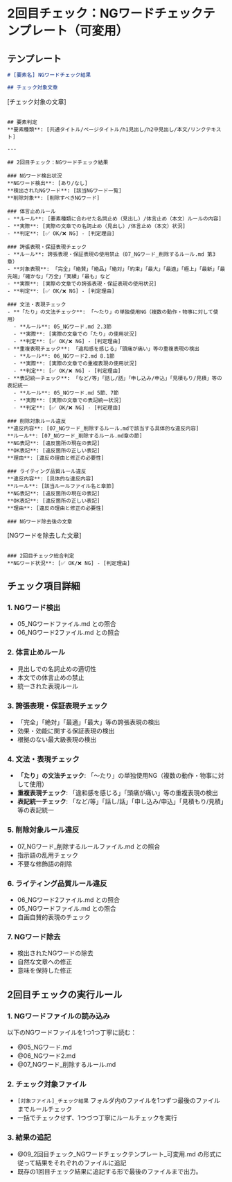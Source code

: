# 2回目チェック：NGワードチェックテンプレート（可変用）

## テンプレート

```markdown
# [要素名] NGワードチェック結果

## チェック対象文章
```
[チェック対象の文章]
```

## 要素判定
**要素種類**: [共通タイトル/ページタイトル/h1見出し/h2中見出し/本文/リンクテキスト]

---

## 2回目チェック：NGワードチェック結果

### NGワード検出状況
**NGワード検出**: [あり/なし]
**検出されたNGワード**: [該当NGワード一覧]
**削除対象**: [削除すべきNGワード]

### 体言止めルール
- **ルール**: [要素種類に合わせた名詞止め（見出し）/体言止め（本文）ルールの内容]
- **実際**: [実際の文章での名詞止め（見出し）/体言止め（本文）状況]
- **判定**: [✅ OK/❌ NG] - [判定理由]

### 誇張表現・保証表現チェック
- **ルール**: 誇張表現・保証表現の使用禁止（07_NGワード_削除するルール.md 第3章）
- **対象表現**: 「完全」「絶賛」「絶品」「絶対」「約束」「最大」「最適」「極上」「最新」「最先端」「確かな」「万全」「実績」「最も」など
- **実際**: [実際の文章での誇張表現・保証表現の使用状況]
- **判定**: [✅ OK/❌ NG] - [判定理由]

### 文法・表現チェック
- **「たり」の文法チェック**: 「〜たり」の単独使用NG（複数の動作・物事に対して使用）
  - **ルール**: 05_NGワード.md 2.3節
  - **実際**: [実際の文章での「たり」の使用状況]
  - **判定**: [✅ OK/❌ NG] - [判定理由]
- **重複表現チェック**: 「違和感を感じる」「頭痛が痛い」等の重複表現の検出
  - **ルール**: 06_NGワード2.md 8.1節
  - **実際**: [実際の文章での重複表現の使用状況]
  - **判定**: [✅ OK/❌ NG] - [判定理由]
- **表記統一チェック**: 「など/等」「話し/話」「申し込み/申込」「見積もり/見積」等の表記統一
  - **ルール**: 05_NGワード.md 5節、7節
  - **実際**: [実際の文章での表記統一状況]
  - **判定**: [✅ OK/❌ NG] - [判定理由]

### 削除対象ルール違反
**違反内容**: [07_NGワード_削除するルール.mdで該当する具体的な違反内容]
**ルール**: [07_NGワード_削除するルール.md章の節]
**NG表記**: [違反箇所の現在の表記]
**OK表記**: [違反箇所の正しい表記]
**理由**: [違反の理由と修正の必要性]

### ライティング品質ルール違反
**違反内容**: [具体的な違反内容]
**ルール**: [該当ルールファイル名と章節]
**NG表記**: [違反箇所の現在の表記]
**OK表記**: [違反箇所の正しい表記]
**理由**: [違反の理由と修正の必要性]

### NGワード除去後の文章
```
[NGワードを除去した文章]
```

### 2回目チェック総合判定
**NGワード状況**: [✅ OK/❌ NG] - [判定理由]
```

## チェック項目詳細

### 1. NGワード検出
- 05_NGワードファイル.md との照合
- 06_NGワード2ファイル.md との照合

### 2. 体言止めルール
- 見出しでの名詞止めの適切性
- 本文での体言止めの禁止
- 統一された表現ルール

### 3. 誇張表現・保証表現チェック
- 「完全」「絶対」「最適」「最大」等の誇張表現の検出
- 効果・効能に関する保証表現の検出
- 根拠のない最大級表現の検出

### 4. 文法・表現チェック
- **「たり」の文法チェック**: 「〜たり」の単独使用NG（複数の動作・物事に対して使用）
- **重複表現チェック**: 「違和感を感じる」「頭痛が痛い」等の重複表現の検出
- **表記統一チェック**: 「など/等」「話し/話」「申し込み/申込」「見積もり/見積」等の表記統一

### 5. 削除対象ルール違反
- 07_NGワード_削除するルールファイル.md との照合
- 指示語の乱用チェック
- 不要な修飾語の削除

### 6. ライティング品質ルール違反
- 06_NGワード2ファイル.md との照合
- 05_NGワードファイル.md との照合
- 自画自賛的表現のチェック

### 7. NGワード除去
- 検出されたNGワードの除去
- 自然な文章への修正
- 意味を保持した修正

## 2回目チェックの実行ルール

### 1. NGワードファイルの読み込み
以下のNGワードファイルを1つ1つ丁寧に読む：
- @05_NGワード.md 
- @06_NGワード2.md 
- @07_NGワード_削除するルール.md 

### 2. チェック対象ファイル
- `[対象ファイル]_チェック結果` フォルダ内のファイルを1つずつ最後のファイルまでルールチェック
- 一括でチェックせず、1つづつ丁寧にルールチェックを実行

### 3. 結果の追記
- @09_2回目チェック_NGワードチェックテンプレート_可変用.md の形式に従って結果をそれぞれのファイルに追記
- 既存の1回目チェック結果に追記する形で最後のファイルまで出力。